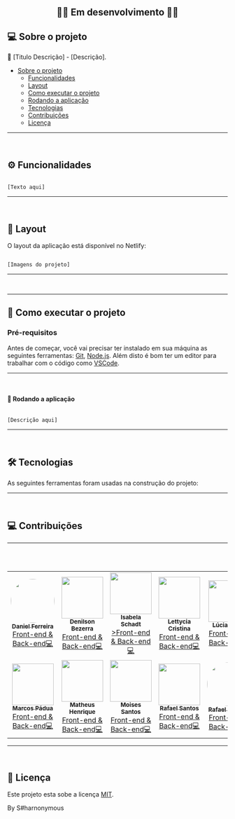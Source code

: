 <h1 align="center"S#harnonymous</h1>			
<br />


<h2 align="center">🚧🚀 Em desenvolvimento 🚀🚧</h2> 



## 💻 Sobre o projeto

💪 [Titulo Descrição] - [Descrição].

<!--ts-->

 * [Sobre o projeto](#-sobre-o-projeto)
   * [Funcionalidades](#%EF%B8%8F-funcionalidades)
   * [Layout](#-layout)
   * [Como executar o projeto](#-como-executar-o-projeto)
   * [Rodando a aplicação](#-rodando-a-aplicação)
   * [Tecnologias](#-tecnologias)
   * [Contribuições](#-contribuições)
   * [Licença](#-licença)
<!--te-->

---

<br />

## ⚙️ Funcionalidades

```

[Texto aqui]

```

---

<br />

## 🎨 Layout

O layout da aplicação está disponível no Netlify:

```

[Imagens do projeto]

```
---

<br />


---

## 🚀 Como executar o projeto

### Pré-requisitos

Antes de começar, você vai precisar ter instalado em sua máquina as seguintes ferramentas:
[Git](https://git-scm.com), [Node.js](https://nodejs.org/en/). 
Além disto é bom ter um editor para trabalhar com o código como [VSCode](https://code.visualstudio.com/).

---

<br />

#### 🧭 Rodando a aplicação

```

[Descrição aqui]

```
---

<br />

## 🛠 Tecnologias

As seguintes ferramentas foram usadas na construção do projeto:

---

<br />

## 💻 Contribuições
---

<table>
<tr>
  <td align="center">
 <a href="https://github.com/danielfsouza22">
    <img style="border-radius: 50%;" src="https://avatars.githubusercontent.com/u/119123808?v=4" width="100px;" alt=""/> 
 <br />
   <sub><b>Daniel Ferreira</b></sub><br />Front-end & Back-end</a><a href="https://imalearningplace.com/" title="Imã Learning Place">💻</a>
</td>

  <td align="center">
<a href="https://github.com/denilsonbezerra" class="circle">
    <img src="https://avatars.githubusercontent.com/u/97971798?v=4" class="circle" width="95"/> 
 <br />
  <sub><b>Denilson Bezerra</b></sub><br />Front-end & Back-end</a><a href="https://imalearningplace.com/" title="Imã Learning Place">💻</a></a>
</td>
 
 <td align="center">
  <a href="https://github.com/IsabelaSchadt">
    <img src="https://avatars.githubusercontent.com/u/116990892?v=4" width="95"/> 
 <br />
   <sub><b>Isabela Schadt</b></sub><br />>Front-end & Back-end</a><a href="https://imalearningplace.com/" title="Imã Learning Place">💻</a></a>
 </td>

<td align="center">
  <a href="https://github.com/lettyciasilva">
    <img src="https://avatars.githubusercontent.com/u/104375979?v=4" width="95"/> 
<br />
  <sub><b>Lettycia Cristina</b></sub><br />Front-end & Back-end</a><a href="https://imalearningplace.com/" title="Imã Learning Place">💻</a></a>
</td>
 
<td align="center">
  <a href="https://github.com/LuciaSantos81">
    <img src="https://avatars.githubusercontent.com/u/113800812?v=4" width="95"/> 
<br />
   <sub><b>Lúcia Maria</b></sub><br />Front-end & Back-end</a><a href="https://imalearningplace.com/" title="Imã Learning Place">💻</a></a>
</td>

<td align="center">
  <a href="https://github.com/pachecocaldas">
    <img src="https://avatars.githubusercontent.com/u/41549626?v=4" width="95"/> 
 <br />
   <sub><b>Luis Pacheco</b></sub><br />Front-end & Back-end</a><a href="https://imalearningplace.com/" title="Imã Learning Place">💻</a></a>
</td>
</tr>
  
 <tr>
   <td align="center">
  <a href="https://github.com/maarcosrx">
 <img src="https://avatars.githubusercontent.com/u/53311469?v=4" width="95"/> 
 <br>
    <sub><b>Marcos Pádua</b></sub><br />Front-end & Back-end</a><a href="https://imalearningplace.com/" title="Imã Learning Place">💻</a></a>
 </td>
 <br />  
  
   <td align="center">
 <a href="https://github.com/MatheusHenrique95">
 <img src="https://avatars.githubusercontent.com/u/115824012?v=4" width="95"/> 
 <br>
   <sub><b>Matheus Henrique</b></sub><br />Front-end & Back-end</a><a href="https://imalearningplace.com/" title="Imã Learning Place">💻</a></a>
 </td>
 <br />

 <td align="center">
  <a href="https://github.com/denilsonbezerra">
    <img src="https://avatars.githubusercontent.com/u/72143562?v=4" width="95"/> 
 <br />
   <sub><b>Moises Santos</b></sub><br />Front-end & Back-end</a><a href="https://imalearningplace.com/" title="Imã Learning Place">💻</a></a>
 </td>
 
 <td align="center">
  <a href="https://github.com/RafaelSantos22">
    <img src="https://avatars.githubusercontent.com/u/98282656?v=4" width="95"/> 
<br />
  <sub><b>Rafael Santos</b></sub><br />Front-end & Back-end</a><a href="https://imalearningplace.com/" title="Imã Learning Place">💻</a></a>
</td>
 
<td align="center">
 <a href="https://github.com/RafaeltiMoreira">
    <img style="border-radius: 50%;" src="https://avatars.githubusercontent.com/u/52933778?v=4" width="100px;" alt=""/> 
 <br />
   <sub><b>Rafael Moreira</b></sub><br />Front-end & Back-end</a><a href="https://imalearningplace.com/" title="Imã Learning Place">💻</a>
</td>

</tr>
</table>
 
---

<br />

## 📝 Licença

Este projeto esta sobe a licença [MIT](https://github.com/RafaeltiMoreira/sharnonymous-bank-ima/blob/main/LICENSE).

By S#harnonymous
